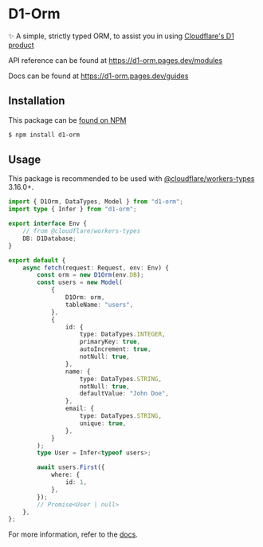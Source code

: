 # D1-Orm

✨ A simple, strictly typed ORM, to assist you in using [Cloudflare's D1 product](https://blog.cloudflare.com/introducing-d1/)

API reference can be found at https://d1-orm.pages.dev/modules

Docs can be found at https://d1-orm.pages.dev/guides

## Installation

This package can be [found on NPM](https://npmjs.com/package/d1-orm)

```sh
$ npm install d1-orm
```

## Usage

This package is recommended to be used with [@cloudflare/workers-types](https://github.com/cloudflare/workers-types) 3.16.0+.

```ts
import { D1Orm, DataTypes, Model } from "d1-orm";
import type { Infer } from "d1-orm";

export interface Env {
	// from @cloudflare/workers-types
	DB: D1Database;
}

export default {
	async fetch(request: Request, env: Env) {
		const orm = new D1Orm(env.DB);
		const users = new Model(
			{
				D1Orm: orm,
				tableName: "users",
			},
			{
				id: {
					type: DataTypes.INTEGER,
					primaryKey: true,
					autoIncrement: true,
					notNull: true,
				},
				name: {
					type: DataTypes.STRING,
					notNull: true,
					defaultValue: "John Doe",
				},
				email: {
					type: DataTypes.STRING,
					unique: true,
				},
			}
		);
		type User = Infer<typeof users>;

		await users.First({
			where: {
				id: 1,
			},
		});
		// Promise<User | null>
	},
};
```

For more information, refer to the [docs](https://d1-orm.pages.dev/guides).
